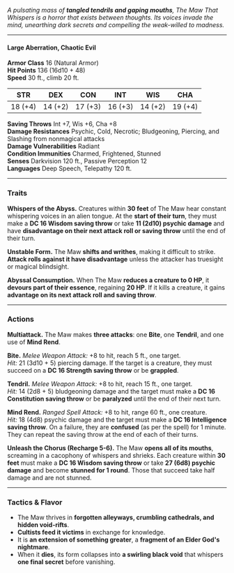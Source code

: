 _A pulsating mass of **tangled tendrils and gaping mouths**, The Maw That Whispers is a horror that exists between thoughts. Its voices invade the mind, unearthing dark secrets and compelling the weak-willed to madness._

---

#### **Large Aberration, Chaotic Evil**

**Armor Class** 16 (Natural Armor)  
**Hit Points** 136 (16d10 + 48)  
**Speed** 30 ft., climb 20 ft.

|STR|DEX|CON|INT|WIS|CHA|
|---|---|---|---|---|---|
|18 (+4)|14 (+2)|17 (+3)|16 (+3)|14 (+2)|19 (+4)|

**Saving Throws** Int +7, Wis +6, Cha +8  
**Damage Resistances** Psychic, Cold, Necrotic; Bludgeoning, Piercing, and Slashing from nonmagical attacks  
**Damage Vulnerabilities** Radiant  
**Condition Immunities** Charmed, Frightened, Stunned  
**Senses** Darkvision 120 ft., Passive Perception 12  
**Languages** Deep Speech, Telepathy 120 ft.

---

### **Traits**

**Whispers of the Abyss.** Creatures within **30 feet** of The Maw hear constant whispering voices in an alien tongue. At the **start of their turn**, they must make a **DC 16 Wisdom saving throw** or take **11 (2d10) psychic damage** and have **disadvantage on their next attack roll or saving throw** until the end of their turn.

**Unstable Form.** The Maw **shifts and writhes**, making it difficult to strike. **Attack rolls against it have disadvantage** unless the attacker has truesight or magical blindsight.

**Abyssal Consumption.** When The Maw **reduces a creature to 0 HP**, it **devours part of their essence**, regaining **20 HP**. If it kills a creature, it gains **advantage on its next attack roll and saving throw**.

---

### **Actions**

**Multiattack.** The Maw makes **three attacks**: one **Bite**, one **Tendril**, and one use of **Mind Rend**.

**Bite.** _Melee Weapon Attack:_ +8 to hit, reach 5 ft., one target.  
_Hit:_ 21 (3d10 + 5) piercing damage. If the target is a creature, they must succeed on a **DC 16 Strength saving throw** or be **grappled**.

**Tendril.** _Melee Weapon Attack:_ +8 to hit, reach 15 ft., one target.  
_Hit:_ 14 (2d8 + 5) bludgeoning damage and the target must make a **DC 16 Constitution saving throw** or be **paralyzed** until the end of their next turn.

**Mind Rend.** _Ranged Spell Attack:_ +8 to hit, range 60 ft., one creature.  
_Hit:_ 18 (4d8) psychic damage and the target must make a **DC 16 Intelligence saving throw**. On a failure, they are **confused** (as per the spell) for 1 minute. They can repeat the saving throw at the end of each of their turns.

**Unleash the Chorus (Recharge 5-6).** The Maw **opens all of its mouths**, screaming in a cacophony of whispers and shrieks. Each creature within **30 feet** must make a **DC 16 Wisdom saving throw** or take **27 (6d8) psychic damage** and become **stunned for 1 round**. Those that succeed take half damage and are not stunned.

---

### **Tactics & Flavor**

- The Maw thrives in **forgotten alleyways, crumbling cathedrals, and hidden void-rifts**.
- **Cultists feed it victims** in exchange for knowledge.
- It is **an extension of something greater**, a **fragment of an Elder God's nightmare**.
- When it **dies**, its form collapses into **a swirling black void** that whispers **one final secret** before vanishing.